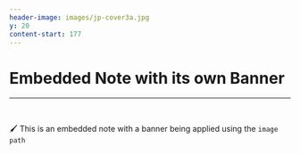 ```yaml
---
header-image: images/jp-cover3a.jpg
y: 20
content-start: 177
---
```

# Embedded Note with its own Banner

---

<br>

🖌️ This is an embedded note with a banner being applied using the `image path`
